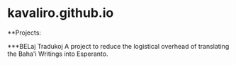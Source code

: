 kavaliro.github.io
==================

**Projects:

***BELaj Tradukoj
A project to reduce the logistical overhead of translating the Baha'i Writings into Esperanto.
